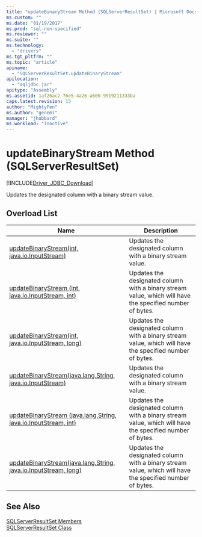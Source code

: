```yaml
---
title: "updateBinaryStream Method (SQLServerResultSet) | Microsoft Docs"
ms.custom: ""
ms.date: "01/19/2017"
ms.prod: "sql-non-specified"
ms.reviewer: ""
ms.suite: ""
ms.technology: 
  - "drivers"
ms.tgt_pltfrm: ""
ms.topic: "article"
apiname: 
  - "SQLServerResultSet.updateBinaryStream"
apilocation: 
  - "sqljdbc.jar"
apitype: "Assembly"
ms.assetid: 1af26ac2-76e5-4a26-a600-9919211333ba
caps.latest.revision: 15
author: "MightyPen"
ms.author: "genemi"
manager: "jhubbard"
ms.workload: "Inactive"
---
```

# updateBinaryStream Method (SQLServerResultSet)
[!INCLUDE[Driver_JDBC_Download](../../../includes/driver_jdbc_download.md)]

  Updates the designated column with a binary stream value.  
  
## Overload List  
  
|Name|Description|  
|----------|-----------------|  
|[updateBinaryStream(int, java.io.InputStream)](../../../connect/jdbc/reference/updatebinarystream-method-int-java-io-inputstream.md)|Updates the designated column with a binary stream value.|  
|[updateBinaryStream (int, java.io.InputStream, int)](../../../connect/jdbc/reference/updatebinarystream-method-int-java-io-inputstream-int.md)|Updates the designated column with a binary stream value, which will have the specified number of bytes.|  
|[updateBinaryStream(int, java.io.InputStream, long)](../../../connect/jdbc/reference/updatebinarystream-method-int-java-io-inputstream-long.md)|Updates the designated column with a binary stream value, which will have the specified number of bytes.|  
|[updateBinaryStream(java.lang.String, java.io.InputStream)](../../../connect/jdbc/reference/updatebinarystream-method-java-lang-string-java-io-inputstream.md)|Updates the designated column with a binary stream value.|  
|[updateBinaryStream (java.lang.String, java.io.InputStream, int)](../../../connect/jdbc/reference/updatebinarystream-method-java-lang-string-java-io-inputstream-int.md)|Updates the designated column with a binary stream value, which will have the specified number of bytes.|  
|[updateBinaryStream(java.lang.String, java.io.InputStream, long)](../../../connect/jdbc/reference/updatebinarystream-method-java-lang-string-java-io-inputstream-long.md)|Updates the designated column with a binary stream value, which will have the specified number of bytes.|  
  
## See Also  
 [SQLServerResultSet Members](../../../connect/jdbc/reference/sqlserverresultset-members.md)   
 [SQLServerResultSet Class](../../../connect/jdbc/reference/sqlserverresultset-class.md)  
  
  
